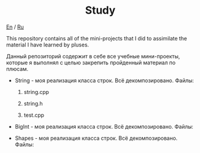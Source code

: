 <h1 align="center">Study</h1>
<p><a href="#en">En</a> / <a href="#ru">Ru</a></p>

<p><a name="#en">This repository contains all of the mini-projects that I did to assimilate the material I have learned by pluses.</a></p>
<p></p>

<p><a name="#ru">Данный репозиторий содержит в себе все учебные мини-проекты, которые я выполнял с целью закрепить пройденный материал по плюсам.</a></p>

<ul>
  <li><p>String - моя реализация класса строк. Всё декомпозировано. Файлы:</p></li>
    <ol>
      <li><p>string.cpp</p></li>
      <li><p>string.h</p></li>
      <li><p>test.cpp</p></li>
    </ol>
  <li><p>BigInt - моя реализация класса строк. Всё декомпозировано. Файлы:</p></li>
  <li><p>Shapes - моя реализация класса строк. Всё декомпозировано. Файлы:</p></li>
</ul>
